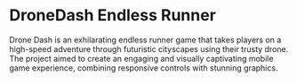 # DroneDash Endless Runner
Drone Dash is an exhilarating endless runner game that takes players on a high-speed adventure through futuristic cityscapes using their trusty drone. The project aimed to create an engaging and visually captivating mobile game experience, combining responsive controls with stunning graphics.
